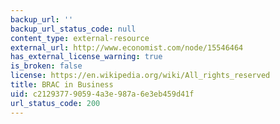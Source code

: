 ```yaml
---
backup_url: ''
backup_url_status_code: null
content_type: external-resource
external_url: http://www.economist.com/node/15546464
has_external_license_warning: true
is_broken: false
license: https://en.wikipedia.org/wiki/All_rights_reserved
title: BRAC in Business
uid: c2129377-9059-4a3e-987a-6e3eb459d41f
url_status_code: 200
---
```

